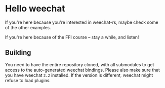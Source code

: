 # Hello weechat

If you're here because you're interested in weechat-rs, maybe check some of the other examples.

If you're here because of the FFI course – stay a while, and listen!

## Building

You need to have the entire repository cloned, with all submodules to get access to the auto-generated weechat bindings. Please also make sure that you have weechat `2.2` installed. If the version is different, weechat might refuse to load plugins
